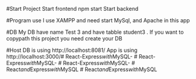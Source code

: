 #Start Project
Start frontend npm start
Start backend 

#Program use
I use XAMPP and need start MySql, and Apache in this app

#DB
My DB have name Test 3 and have tabble student3 . If you want to copypath this project you need create your DB  

#Host 
DB is using http://localhost:8081/
App is using http://localhost:3000/#   R e a c t _ - _ E x p r e s s _ w i t h _ M y S Q L -  
 #   R e a c t _ - _ E x p r e s s _ w i t h _ M y S Q L -  
 #   R e a c t _ - _ E x p r e s s _ w i t h _ M y S Q L -  
 #   R e a c t _ a n d _ E x p r e s s _ w i t h _ M y S Q L  
 #   R e a c t _ a n d _ E x p r e s s _ w i t h _ M y S Q L  
 